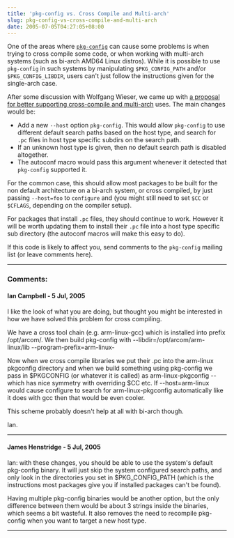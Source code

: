 ```yaml
---
title: 'pkg-config vs. Cross Compile and Multi-arch'
slug: pkg-config-vs-cross-compile-and-multi-arch
date: 2005-07-05T04:27:05+08:00
---
```


One of the areas where [`pkg-config`](http://pkgconfig.freedesktop.org/)
can cause some problems is when trying to cross compile some code, or
when working with multi-arch systems (such as bi-arch AMD64 Linux
distros). While it is possible to use `pkg-config` in such systems by
manipulating `$PKG_CONFIG_PATH` and/or `$PKG_CONFIG_LIBDIR`, users
can\'t just follow the instructions given for the single-arch case.

After some discussion with Wolfgang Wieser, we came up with [a proposal
for better supporting cross-compile and
multi-arch](http://pkgconfig.freedesktop.org/wiki/CrossCompileProposal)
uses. The main changes would be:

-   Add a new `--host` option `pkg-config`. This would allow
    `pkg-config` to use different default search paths based on the host
    type, and search for `.pc` files in host type specific subdirs on
    the search path.
-   If an unknown host type is given, then no default search path is
    disabled altogether.
-   The autoconf macro would pass this argument whenever it detected
    that `pkg-config` supported it.

For the common case, this should allow most packages to be built for the
non default architecture on a bi-arch system, or cross compiled, by just
passing `--host=foo` to `configure` and (you might still need to set
`$CC` or `$CFLAGS`, depending on the compiler setup).

For packages that install `.pc` files, they should continue to work.
However it will be worth updating them to install their `.pc` file into
a host type specific sub directory (the autoconf macros will make this
easy to do).

If this code is likely to affect you, send comments to the `pkg-config`
mailing list (or leave comments here).

---
### Comments:
#### Ian Campbell - <time datetime="2005-07-05 17:20:32">5 Jul, 2005</time>

I like the look of what you are doing, but thought you might be
interested in how we have solved this problem for cross compiling.

We have a cross tool chain (e.g. arm-linux-gcc) which is installed into
prefix /opt/arcom/. We then build pkg-config with
\--libdir=/opt/arcom/arm-linux/lib \--program-prefix=arm-linux-

Now when we cross compile libraries we put their .pc into the arm-linux
pkgconfig directory and when we build something using pkg-config we pass
in \$PKGCONFIG (or whatever it is called) as arm-linux-pkgconfig \--
which has nice symmetry with overriding \$CC etc. If \--host=arm-linux
would cause configure to search for arm-linux-pkgconfig automatically
like it does with gcc then that would be even cooler.

This scheme probably doesn\'t help at all with bi-arch though.

Ian.

---
#### James Henstridge - <time datetime="2005-07-05 23:02:41">5 Jul, 2005</time>

Ian: with these changes, you should be able to use the system\'s default
pkg-config binary. It will just skip the system configured search paths,
and only look in the directories you set in \$PKG\_CONFIG\_PATH (which
is the instructions most packages give you if installed packages can\'t
be found).

Having multiple pkg-config binaries would be another option, but the
only difference between them would be about 3 strings inside the
binaries, which seems a bit wasteful. It also removes the need to
recompile pkg-config when you want to target a new host type.

---

